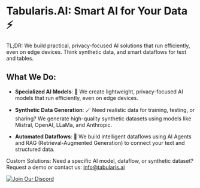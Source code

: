 # Tabularis.AI: Smart AI for Your Data ⚡
TL;DR: We build practical, privacy-focused AI solutions that run efficiently, even on edge devices. Think synthetic data, and smart dataflows for text and tables.


## What We Do:

- **Specialized AI Models**: 🤫 We create lightweight, privacy-focused AI models that run efficiently, even on edge devices.

- **Synthetic Data Generation**: 🪄 Need realistic data for training, testing, or sharing? We generate high-quality synthetic datasets using models like Mistral, OpenAI, LLaMa, and Anthropic.

- **Automated Dataflows**: 🤖 We build intelligent dataflows using AI Agents and RAG (Retrieval-Augmented Generation) to connect your text and structured data.

Custom Solutions: Need a specific AI model, dataflow, or synthetic dataset? Request a demo or contact us: info@tabularis.ai

[![Join Our Discord](https://img.shields.io/badge/Discord-Join%20Now-7289DA?style=for-the-badge&logo=discord&logoColor=white)](https://discord.gg/sznxwdqBXj)
